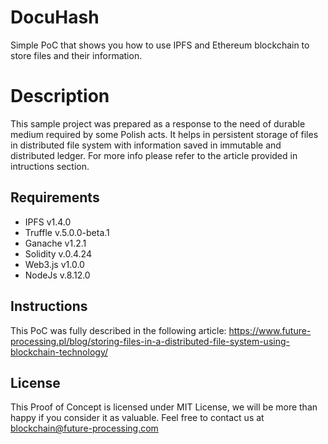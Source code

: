 # DocuHash
Simple PoC that shows you how to use IPFS and Ethereum blockchain to store files and their information.

# Description
This sample project was prepared as a response to the need of durable medium required by some Polish acts. It helps in persistent storage of files in distributed file system with information saved in immutable and distributed ledger. For more info please refer to the article provided in intructions section.

## Requirements
* IPFS v1.4.0
* Truffle v.5.0.0-beta.1 
* Ganache v1.2.1
* Solidity v.0.4.24
* Web3.js v1.0.0
* NodeJs v.8.12.0

## Instructions
This PoC was fully described in the following article: https://www.future-processing.pl/blog/storing-files-in-a-distributed-file-system-using-blockchain-technology/

## License
This Proof of Concept is licensed under MIT License, we will be more than happy if you consider it as valuable. Feel free to contact us at blockchain@future-processing.com
